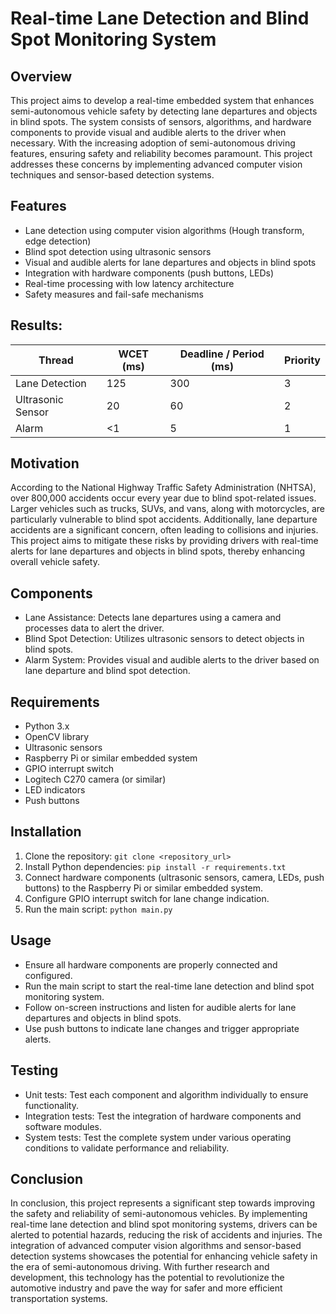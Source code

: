 # Real-time Lane Detection and Blind Spot Monitoring System

## Overview
This project aims to develop a real-time embedded system that enhances semi-autonomous vehicle safety by detecting lane departures and objects in blind spots. The system consists of sensors, algorithms, and hardware components to provide visual and audible alerts to the driver when necessary. With the increasing adoption of semi-autonomous driving features, ensuring safety and reliability becomes paramount. This project addresses these concerns by implementing advanced computer vision techniques and sensor-based detection systems.

## Features
- Lane detection using computer vision algorithms (Hough transform, edge detection)
- Blind spot detection using ultrasonic sensors
- Visual and audible alerts for lane departures and objects in blind spots
- Integration with hardware components (push buttons, LEDs)
- Real-time processing with low latency architecture
- Safety measures and fail-safe mechanisms


## Results:
| Thread               | WCET (ms) | Deadline / Period (ms) | Priority |
|----------------------|-----------|------------------------|----------|
| Lane Detection       | 125       | 300                    | 3        |
| Ultrasonic Sensor    | 20        | 60                     | 2        |
| Alarm                | <1        | 5                      | 1        |


## Motivation
According to the National Highway Traffic Safety Administration (NHTSA), over 800,000 accidents occur every year due to blind spot-related issues. Larger vehicles such as trucks, SUVs, and vans, along with motorcycles, are particularly vulnerable to blind spot accidents. Additionally, lane departure accidents are a significant concern, often leading to collisions and injuries. This project aims to mitigate these risks by providing drivers with real-time alerts for lane departures and objects in blind spots, thereby enhancing overall vehicle safety.

## Components
- Lane Assistance: Detects lane departures using a camera and processes data to alert the driver.
- Blind Spot Detection: Utilizes ultrasonic sensors to detect objects in blind spots.
- Alarm System: Provides visual and audible alerts to the driver based on lane departure and blind spot detection.

## Requirements
- Python 3.x
- OpenCV library
- Ultrasonic sensors
- Raspberry Pi or similar embedded system
- GPIO interrupt switch
- Logitech C270 camera (or similar)
- LED indicators
- Push buttons

## Installation
1. Clone the repository: `git clone <repository_url>`
2. Install Python dependencies: `pip install -r requirements.txt`
3. Connect hardware components (ultrasonic sensors, camera, LEDs, push buttons) to the Raspberry Pi or similar embedded system.
4. Configure GPIO interrupt switch for lane change indication.
5. Run the main script: `python main.py`

## Usage
- Ensure all hardware components are properly connected and configured.
- Run the main script to start the real-time lane detection and blind spot monitoring system.
- Follow on-screen instructions and listen for audible alerts for lane departures and objects in blind spots.
- Use push buttons to indicate lane changes and trigger appropriate alerts.

## Testing
- Unit tests: Test each component and algorithm individually to ensure functionality.
- Integration tests: Test the integration of hardware components and software modules.
- System tests: Test the complete system under various operating conditions to validate performance and reliability.

## Conclusion
In conclusion, this project represents a significant step towards improving the safety and reliability of semi-autonomous vehicles. By implementing real-time lane detection and blind spot monitoring systems, drivers can be alerted to potential hazards, reducing the risk of accidents and injuries. The integration of advanced computer vision algorithms and sensor-based detection systems showcases the potential for enhancing vehicle safety in the era of semi-autonomous driving. With further research and development, this technology has the potential to revolutionize the automotive industry and pave the way for safer and more efficient transportation systems.

